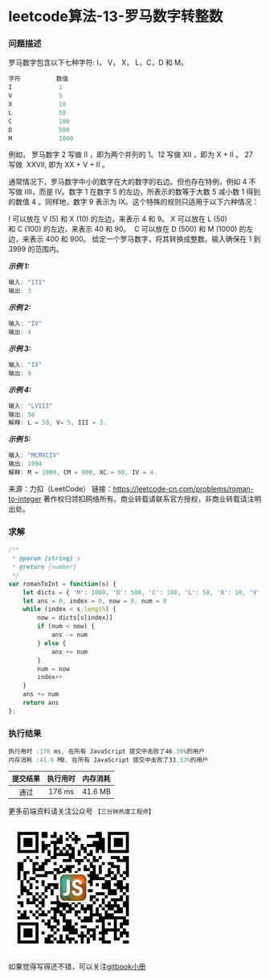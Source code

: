 # leetcode算法-13-罗马数字转整数

### 问题描述

罗马数字包含以下七种字符: I， V， X， L，C，D 和 M。

```js
字符          数值
I             1
V             5
X             10
L             50
C             100
D             500
M             1000
```

例如， 罗马数字 2 写做 II ，即为两个并列的 1。12 写做 XII ，即为 X + II 。 27 写做  XXVII, 即为 XX + V + II 。

通常情况下，罗马数字中小的数字在大的数字的右边。但也存在特例，例如 4 不写做 IIII，而是 IV。数字 1 在数字 5 的左边，所表示的数等于大数 5 减小数 1 得到的数值 4 。同样地，数字 9 表示为 IX。这个特殊的规则只适用于以下六种情况：

I 可以放在 V (5) 和 X (10) 的左边，来表示 4 和 9。
X 可以放在 L (50) 和 C (100) 的左边，来表示 40 和 90。 
C 可以放在 D (500) 和 M (1000) 的左边，来表示 400 和 900。
给定一个罗马数字，将其转换成整数。输入确保在 1 到 3999 的范围内。

***示例 1:***

```js
输入: "III"
输出: 3
```

***示例 2:***

```js
输入: "IV"
输出: 4
```

***示例 3:***

```js
输入: "IX"
输出: 9
```

***示例 4:***

```js
输入: "LVIII"
输出: 58
解释: L = 50, V= 5, III = 3.
```

***示例 5:***

```js
输入: "MCMXCIV"
输出: 1994
解释: M = 1000, CM = 900, XC = 90, IV = 4.
```

来源：力扣（LeetCode）
链接：https://leetcode-cn.com/problems/roman-to-integer
著作权归领扣网络所有。商业转载请联系官方授权，非商业转载请注明出处。


### 求解

```js
/**
 * @param {string} s
 * @return {number}
 */
var romanToInt = function(s) {
    let dicts = { 'M': 1000, 'D': 500, 'C': 100, 'L': 50, 'X': 10, 'V': 5, 'I': 1 }
    let ans = 0, index = 0, now = 0, num = 0
    while (index < s.length) {
        now = dicts[s[index]]
        if (num < now) {
            ans -= num
        } else {
            ans += num
        }
        num = now
        index++
    }
    ans += num
    return ans
};
```


### 执行结果

```js
执行用时 :176 ms, 在所有 JavaScript 提交中击败了46.39%的用户
内存消耗 :41.6 MB, 在所有 JavaScript 提交中击败了33.33%的用户
```

| 提交结果 | 执行用时 | 内存消耗 |
|:------:|:------:|:-------:|
|   通过  | 176 ms  |  41.6 MB |

更多前端资料请关注公众号 `【三分钟热度工程师】`

![](../imgs/qrcode.jpg)

如果觉得写得还不错，可以关注[gitbook小册](https://halaproliu.github.io/gitbook/shellmd5/2596084d37a462e93b62f7c136e9eb0e.html)
